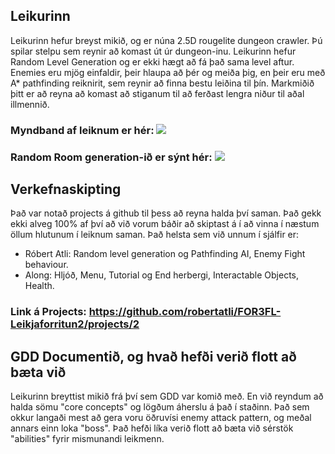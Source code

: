 ## Leikurinn

Leikurinn hefur breyst mikið, og er núna 2.5D rougelite dungeon crawler. Þú spilar stelpu sem reynir að komast út úr dungeon-inu. Leikurinn hefur Random Level Generation og er ekki hægt að fá það sama level aftur. Enemies eru mjög einfaldir, þeir hlaupa að þér og meiða þig, en þeir eru með A* pathfinding reiknirit, sem reynir að finna bestu leiðina til þín. Markmiðið þitt er að reyna að komast að stiganum til að ferðast lengra niður til aðal illmennið. 

### Myndband af leiknum er hér: [![](http://img.youtube.com/vi/hbyjrrFFu4U/0.jpg)](http://www.youtube.com/watch?v=hbyjrrFFu4U "myndband af leiknum")

### Random Room generation-ið er sýnt hér: [![](http://img.youtube.com/vi/7tGWJR9KZJ0/0.jpg)](http://www.youtube.com/watch?v=7tGWJR9KZJ0 "Random room generationið")

## Verkefnaskipting

Það var notað projects á github til þess að reyna halda því saman. Það gekk ekki alveg 100% af því að við vorum báðir að skiptast á í að vinna í næstum öllum hlutunum í leiknum saman. Það helsta sem við unnum í sjálfir er:
- Róbert Atli: Random level generation og Pathfinding AI, Enemy Fight behaviour.
- Along: Hljóð, Menu, Tutorial og End herbergi, Interactable Objects, Health.

### Link á Projects: https://github.com/robertatli/FOR3FL-Leikjaforritun2/projects/2

## GDD Documentið, og hvað hefði verið flott að bæta við

Leikurinn breyttist mikið frá því sem GDD var komið með. En við reyndum að halda sömu "core concepts" og lögðum áherslu á það í staðinn. Það sem okkur langaði mest að gera voru öðruvísi enemy attack pattern, og meðal annars einn loka "boss". Það hefði líka verið flott að bæta við sérstök "abilities" fyrir mismunandi leikmenn.
